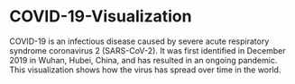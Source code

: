 # COVID-19-Visualization
COVID-19 is an infectious disease caused by severe acute respiratory syndrome coronavirus 2 (SARS-CoV-2). It was first identified in December 2019 in Wuhan, Hubei, China, and has resulted in an ongoing pandemic. This visualization shows how the virus has spread over time in the world.
